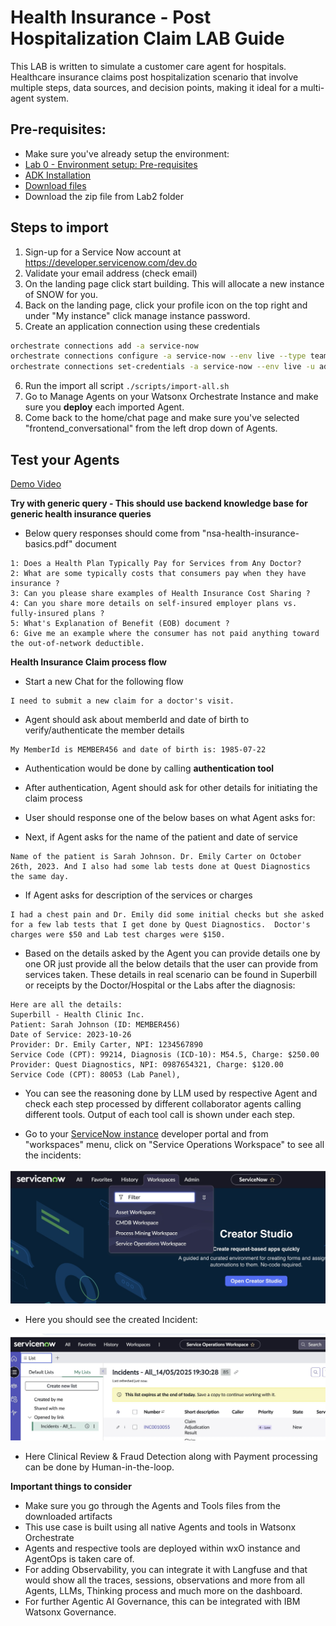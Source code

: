 # Health Insurance - Post Hospitalization Claim LAB Guide

This LAB is written to simulate a customer care agent for hospitals. Healthcare insurance claims post hospitalization scenario that involve multiple steps, data sources, and decision points, making it ideal for a multi-agent system. 

## Pre-requisites:

- Make sure you've already setup the environment:
- [Lab 0 - Environment setup: Pre-requisites](../../labs/environment-setup-lab/)
- [ADK Installation](https://developer.watson-orchestrate.ibm.com/getting_started/installing)
- [Download files](https://ibm.ent.box.com/folder/321723563348?s=ip9fq5u0b8pty8dvrlza8ikrs8cel4xg)
- Download the zip file from Lab2 folder

## Steps to import
1. Sign-up for a Service Now account at https://developer.servicenow.com/dev.do
2. Validate your email address (check email)
3. On the landing page click start building. This will allocate a new instance of SNOW for you. 
4. Back on the landing page, click your profile icon on the top right and under "My instance" click manage instance password.
5. Create an application connection using these credentials
```bash
orchestrate connections add -a service-now
orchestrate connections configure -a service-now --env live --type team --kind basic --url <the instance url>
orchestrate connections set-credentials -a service-now --env live -u admin -p <password from modal>
```
6. Run the import all script `./scripts/import-all.sh`
7. Go to Manage Agents on your Watsonx Orchestrate Instance and make sure you **deploy** each imported Agent.
8. Come back to the home/chat page and make sure you've selected "frontend_conversational" from the left drop down of Agents.

## Test your Agents

[Demo Video](https://ibm.box.com/s/00xsb9gn53pq02ycqvn2ju9o3p8ei88d)

**Try with generic query - This should use backend knowledge base for generic health insurance queries**

- Below query responses should come from "nsa-health-insurance-basics.pdf" document

```
1: Does a Health Plan Typically Pay for Services from Any Doctor?
2: What are some typically costs that consumers pay when they have insurance ?
3: Can you please share examples of Health Insurance Cost Sharing ?
4: Can you share more details on self-insured employer plans vs. fully-insured plans ?
5: What's Explanation of Benefit (EOB) document ?
6: Give me an example where the consumer has not paid anything toward the out-of-network deductible.

```

**Health Insurance Claim process flow**

- Start a new Chat for the following flow

```
I need to submit a new claim for a doctor's visit.
```

- Agent should ask about memberId and date of birth to verify/authenticate the member details

```
My MemberId is MEMBER456 and date of birth is: 1985-07-22
```

- Authentication would be done by calling **authentication tool**
- After authentication, Agent should ask for other details for initiating the claim process
- User should response one of the below bases on what Agent asks for:

- Next, if Agent asks for the name of the patient and date of service

```
Name of the patient is Sarah Johnson. Dr. Emily Carter on October 26th, 2023. And I also had some lab tests done at Quest Diagnostics the same day.
```

- If Agent asks for description of the services or charges

```
I had a chest pain and Dr. Emily did some initial checks but she asked for a few lab tests that I get done by Quest Diagnostics.  Doctor's charges were $50 and Lab test charges were $150.
```

- Based on the details asked by the Agent you can provide details one by one OR just provide all the below details that the user can provide from services taken.  These details in real scenario can be found in Superbill or receipts by the Doctor/Hospital or the Labs after the diagnosis:

```
Here are all the details:
Superbill - Health Clinic Inc.
Patient: Sarah Johnson (ID: MEMBER456)
Date of Service: 2023-10-26
Provider: Dr. Emily Carter, NPI: 1234567890
Service Code (CPT): 99214, Diagnosis (ICD-10): M54.5, Charge: $250.00
Provider: Quest Diagnostics, NPI: 0987654321, Charge: $120.00
Service Code (CPT): 80053 (Lab Panel), 

```

- You can see the reasoning done by LLM used by respective Agent and check each step processed by different collaborator agents calling different tools. Output of each tool call is shown under each step.

- Go to your [ServiceNow instance](https://developer.servicenow.com/dev.do) developer portal and from "workspaces" menu, click on "Service Operations Workspace" to see all the incidents:

![img.png](../../../images/SNOW_DeveloperPortal.jpg)

- Here you should see the created Incident:

![img.png](../../../images/SNOW_incidents.jpg)

- Here Clinical Review & Fraud Detection along with Payment processing can be done by Human-in-the-loop.

**Important things to consider**

- Make sure you go through the Agents and Tools files from the downloaded artifacts
- This use case is built using all native Agents and tools in Watsonx Orchestrate
- Agents and respective tools are deployed within wxO instance and AgentOps is taken care of.
- For adding Observability, you can integrate it with Langfuse and that would show all the traces, sessions, observations and more from all Agents, LLMs, Thinking process and much more on the dashboard.
- For further Agentic AI Governance, this can be integrated with IBM Watsonx Governance.